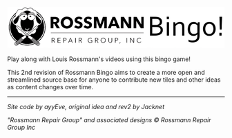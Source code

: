 ![Rossmann Bingo](/rossmann.png)

Play along with Louis Rossmann's videos using this bingo game!

This 2nd revision of Rossmann Bingo aims to create a more open and streamlined source base for anyone to contribute new tiles and other ideas as content changes over time.

---

_Site code by ayyEve, original idea and rev2 by Jacknet_

_"Rossmann Repair Group" and associated designs &copy; Rossmann Repair Group Inc_
